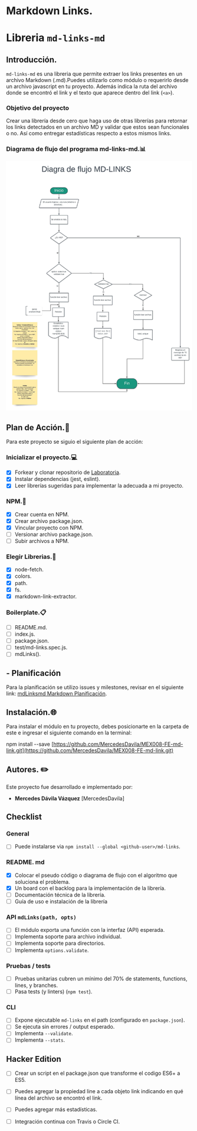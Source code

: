 # Markdown Links.
# Libreria `md-links-md`

## Introducción.

`md-links-md`  es una libreria que permite extraer los links presentes en un archivo Markdown (.md).Puedes utilizarlo como módulo o requerirlo desde un archivo javascript en tu proyecto. Además indica la ruta del archivo donde se encontró el link y el texto que aparece dentro del link (`<a>`).

### Objetivo del proyecto

Crear una librería desde cero que haga uso de otras librerías para retornar los links detectados en un archivo MD y validar que estos sean funcionales o no. Así como entregar estadísticas respecto a estos mismos links.

### Diagrama de flujo del programa md-links-md.:bar_chart:

![diagramadeflujo](https://github.com/MercedesDavila/MEX008-FE-md-link/blob/master/img/Diagrama%20de%20Flujo%20MD-Links.jpeg?raw=true)

## Plan de Acción.:bookmark_tabs:

Para este proyecto se siguio el siguiente plan de acción:

### Inicializar el proyecto.:computer:

 - [x] Forkear y clonar repositorio de 
       [Laboratoria](https://github.com/Laboratoria/MEX008-FE-md-link).
 - [x] Instalar dependencias (jest, eslint).
 - [x] Leer librerías sugeridas para implementar la adecuada a mi proyecto.

### NPM.:file_folder:

 - [x] Crear cuenta en NPM. 
 - [x] Crear archivo package.json.
 - [x] Vincular proyecto con NPM.
 - [ ] Versionar archivo package.json.
 - [ ] Subir archivos a NPM.

### Elegir Librerias.:newspaper:

 - [x] node-fetch.
 - [x]  colors.
 - [x] path.
 - [x] fs.
 - [x] markdown-link-extractor.

### Boilerplate.:clipboard:

 - [ ] README.md.
 - [ ] index.js.
 - [ ] package.json. 
 - [ ] test/md-links.spec.js. 
 - [ ] mdLinks().

## - Planificación

Para la planificación se utilizo issues y milestones, revisar en el siguiente link:
[mdLinksmd Markdown Planificación](https://github.com/MercedesDavila/MEX008-FE-md-link/projects/1).

## Instalación.:globe_with_meridians:

Para instalar el módulo en tu proyecto, debes posicionarte en la carpeta de este e ingresar el siguiente comando en la terminal:

npm install --save [https://github.com/MercedesDavila/MEX008-FE-md-link.git](https://github.com/MercedesDavila/MEX008-FE-md-link.git)

## Autores. :pencil2:

Este proyecto fue desarrollado e implementado por:

-  **Mercedes Dávila Vázquez**  [MercedesDavila]

## Checklist

### General

 - [ ] Puede instalarse via  `npm install --global <github-user>/md-links`.

### README. md

 - [x] Colocar el pseudo código o diagrama de flujo con el algoritmo que soluciona el problema.
 - [x] Un board con el backlog para la implementación de la librería.
 - [ ] Documentación técnica de la librería.
 - [ ] Guía de uso e instalación de la librería

### API  `mdLinks(path, opts)`

 - [ ] El módulo exporta una función con la interfaz (API) esperada.
 - [ ] Implementa soporte para archivo individual.
 - [ ] Implementa soporte para directorios.
 - [ ] Implementa  `options.validate`.

### Pruebas / tests

 - [ ] Pruebas unitarias cubren un mínimo del 70% de statements, functions, lines, y branches.
 - [ ] Pasa tests (y linters) (`npm test`).

### CLI

 - [ ] Expone ejecutable  `md-links`  en el path (configurado en  `package.json`).
 - [ ] Se ejecuta sin errores / output esperado.
 - [ ] Implementa  `--validate`.
 - [ ] Implementa  `--stats`.

## Hacker Edition

 - [ ] Crear un script en el package.json que transforme el codigo ES6+ a ES5.
 - [ ] Puedes agregar la propiedad line a cada objeto link indicando en qué línea del archivo se encontró el link.
 - [ ] Puedes agregar más estadísticas.
 - [ ] Integración continua con Travis o Circle CI.

 
